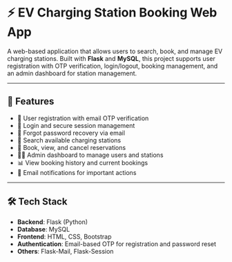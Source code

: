 
# ⚡ EV Charging Station Booking Web App

A web-based application that allows users to search, book, and manage EV charging stations. Built with **Flask** and **MySQL**, this project supports user registration with OTP verification, login/logout, booking management, and an admin dashboard for station management.

---

## 🚀 Features

- 🔐 User registration with email OTP verification
- 🔑 Login and secure session management
- 🔁 Forgot password recovery via email
- 📍 Search available charging stations
- 📅 Book, view, and cancel reservations
- 🧑‍💼 Admin dashboard to manage users and stations
- 📊 View booking history and current bookings
- 📧 Email notifications for important actions

---

## 🛠️ Tech Stack

- **Backend**: Flask (Python)
- **Database**: MySQL
- **Frontend**: HTML, CSS, Bootstrap
- **Authentication**: Email-based OTP for registration and password reset
- **Others**: Flask-Mail, Flask-Session



